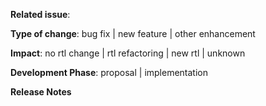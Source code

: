 **Related issue**: <!-- if applicable -->

<!-- choose one -->
**Type of change**: bug fix | new feature | other enhancement

<!-- choose one -->
**Impact**: no rtl change | rtl refactoring | new rtl | unknown

<!-- choose one -->
**Development Phase**: proposal |  implementation

**Release Notes**
<!-- Text from here to the end of the body will be considered for inclusion in the release notes for the version containing this pull request. -->
